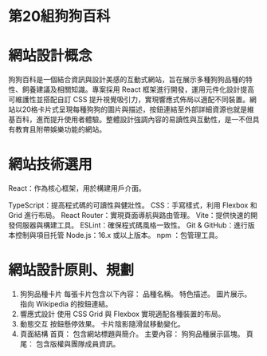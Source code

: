 # 第20組狗狗百科
# 網站設計概念
狗狗百科是一個結合資訊與設計美感的互動式網站，旨在展示多種狗狗品種的特性、飼養建議及相關知識。專案採用 React 框架進行開發，運用元件化設計提高可維護性並搭配自訂 CSS 提升視覺吸引力，實現響應式佈局以適配不同裝置。網站以20格卡片式呈現每種狗狗的圖片與描述，按鈕連結至外部詳細資源也就是維基百科，進而提升使用者體驗。整體設計強調內容的易讀性與互動性，是一不但具有教育且附帶娛樂功能的網站。
# 網站技術選用
React：作為核心框架，用於構建用戶介面。

TypeScript：提高程式碼的可讀性與健壯性。
CSS：手寫樣式，利用 Flexbox 和 Grid 進行布局。
React Router：實現頁面導航與路由管理。
Vite：提供快速的開發伺服器與構建工具。
ESLint：確保程式碼風格一致性。
Git & GitHub：進行版本控制與項目托管
Node.js：16.x 或以上版本。
npm ：包管理工具。
# 網站設計原則、規劃
1. 狗狗品種卡片
每張卡片包含以下內容：
品種名稱。
特色描述。
圖片展示。
指向 Wikipedia 的按鈕連結。
2. 響應式設計
使用 CSS Grid 與 Flexbox 實現適配各種裝置的布局。
3. 動態交互
按鈕懸停效果。
卡片陰影隨滑鼠移動變化。
4. 頁面結構
首頁：
包含網站標題與簡介。
主要內容：
狗狗品種展示區塊。
頁尾：
包含版權與團隊成員資訊。
